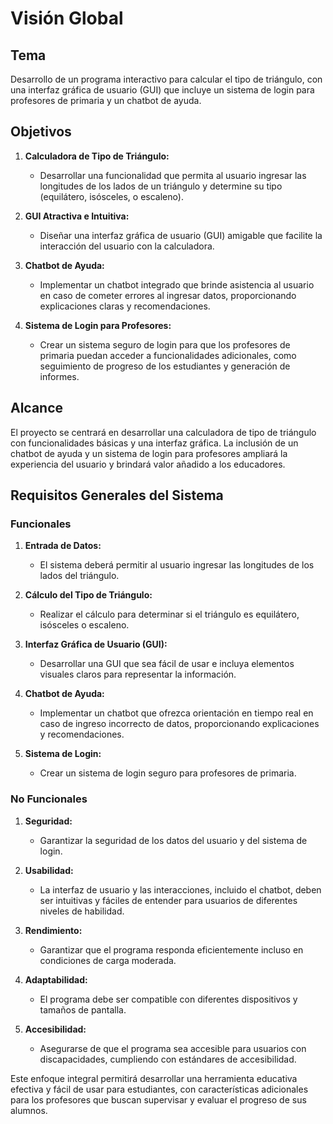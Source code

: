 # Visión Global

## Tema
Desarrollo de un programa interactivo para calcular el tipo de triángulo, con una interfaz gráfica de usuario (GUI) que incluye un sistema de login para profesores de primaria y un chatbot de ayuda.

## Objetivos
1. **Calculadora de Tipo de Triángulo:**
   - Desarrollar una funcionalidad que permita al usuario ingresar las longitudes de los lados de un triángulo y determine su tipo (equilátero, isósceles, o escaleno).
  
2. **GUI Atractiva e Intuitiva:**
   - Diseñar una interfaz gráfica de usuario (GUI) amigable que facilite la interacción del usuario con la calculadora.

3. **Chatbot de Ayuda:**
   - Implementar un chatbot integrado que brinde asistencia al usuario en caso de cometer errores al ingresar datos, proporcionando explicaciones claras y recomendaciones.

4. **Sistema de Login para Profesores:**
   - Crear un sistema seguro de login para que los profesores de primaria puedan acceder a funcionalidades adicionales, como seguimiento de progreso de los estudiantes y generación de informes.

## Alcance
El proyecto se centrará en desarrollar una calculadora de tipo de triángulo con funcionalidades básicas y una interfaz gráfica. La inclusión de un chatbot de ayuda y un sistema de login para profesores ampliará la experiencia del usuario y brindará valor añadido a los educadores.

## Requisitos Generales del Sistema

### Funcionales
1. **Entrada de Datos:**
   - El sistema deberá permitir al usuario ingresar las longitudes de los lados del triángulo.
   
2. **Cálculo del Tipo de Triángulo:**
   - Realizar el cálculo para determinar si el triángulo es equilátero, isósceles o escaleno.
   
3. **Interfaz Gráfica de Usuario (GUI):**
   - Desarrollar una GUI que sea fácil de usar e incluya elementos visuales claros para representar la información.

4. **Chatbot de Ayuda:**
   - Implementar un chatbot que ofrezca orientación en tiempo real en caso de ingreso incorrecto de datos, proporcionando explicaciones y recomendaciones.

5. **Sistema de Login:**
   - Crear un sistema de login seguro para profesores de primaria.

### No Funcionales
1. **Seguridad:**
   - Garantizar la seguridad de los datos del usuario y del sistema de login.

2. **Usabilidad:**
   - La interfaz de usuario y las interacciones, incluido el chatbot, deben ser intuitivas y fáciles de entender para usuarios de diferentes niveles de habilidad.

3. **Rendimiento:**
   - Garantizar que el programa responda eficientemente incluso en condiciones de carga moderada.

4. **Adaptabilidad:**
   - El programa debe ser compatible con diferentes dispositivos y tamaños de pantalla.

5. **Accesibilidad:**
   - Asegurarse de que el programa sea accesible para usuarios con discapacidades, cumpliendo con estándares de accesibilidad.

Este enfoque integral permitirá desarrollar una herramienta educativa efectiva y fácil de usar para estudiantes, con características adicionales para los profesores que buscan supervisar y evaluar el progreso de sus alumnos.